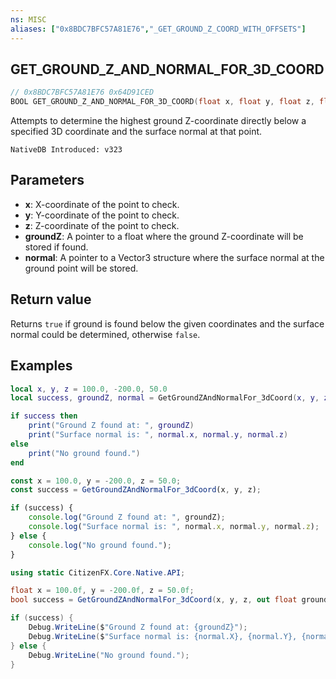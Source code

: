 ```yaml
---
ns: MISC
aliases: ["0x8BDC7BFC57A81E76","_GET_GROUND_Z_COORD_WITH_OFFSETS"]
---
```

## GET_GROUND_Z_AND_NORMAL_FOR_3D_COORD

```c
// 0x8BDC7BFC57A81E76 0x64D91CED
BOOL GET_GROUND_Z_AND_NORMAL_FOR_3D_COORD(float x, float y, float z, float* groundZ, Vector3* normal);
```

Attempts to determine the highest ground Z-coordinate directly below a specified 3D coordinate and the surface normal at that point.

```
NativeDB Introduced: v323
```

## Parameters
* **x**: X-coordinate of the point to check.
* **y**: Y-coordinate of the point to check.
* **z**: Z-coordinate of the point to check.
* **groundZ**: A pointer to a float where the ground Z-coordinate will be stored if found.
* **normal**: A pointer to a Vector3 structure where the surface normal at the ground point will be stored.

## Return value
Returns `true` if ground is found below the given coordinates and the surface normal could be determined, otherwise `false`.

## Examples
```lua
local x, y, z = 100.0, -200.0, 50.0
local success, groundZ, normal = GetGroundZAndNormalFor_3dCoord(x, y, z)

if success then
    print("Ground Z found at: ", groundZ)
    print("Surface normal is: ", normal.x, normal.y, normal.z)
else
    print("No ground found.")
end
```

```js
const x = 100.0, y = -200.0, z = 50.0;
const success = GetGroundZAndNormalFor_3dCoord(x, y, z);

if (success) {
    console.log("Ground Z found at: ", groundZ);
    console.log("Surface normal is: ", normal.x, normal.y, normal.z);
} else {
    console.log("No ground found.");
}
```

```csharp
using static CitizenFX.Core.Native.API;

float x = 100.0f, y = -200.0f, z = 50.0f;
bool success = GetGroundZAndNormalFor_3dCoord(x, y, z, out float groundZ, out Vector3 normal);

if (success) {
    Debug.WriteLine($"Ground Z found at: {groundZ}");
    Debug.WriteLine($"Surface normal is: {normal.X}, {normal.Y}, {normal.Z}");
} else {
    Debug.WriteLine("No ground found.");
}
```